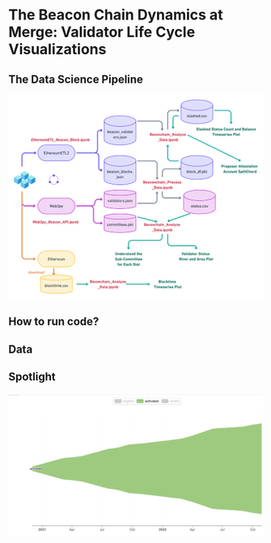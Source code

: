 # The Beacon Chain Dynamics at Merge: Validator Life Cycle Visualizations


## The Data Science Pipeline

![Figure 1 the Data Science Pipeline](Etherem_BeaconChain_Workflow.png)


## How to run code?



## Data


## Spotlight

### 



![](./figure/validator_status_river/theme_river_activated.png)


